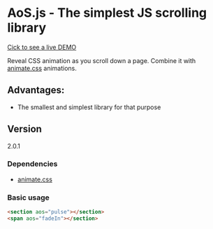 # AoS.js - The simplest JS scrolling library

[Cick to see a live DEMO](https://buzinas.github.io/animateonscroll)

Reveal CSS animation as you scroll down a page. Combine it with [animate.css](https://github.com/daneden/animate.css) animations.

## Advantages:
- The smallest and simplest library for that purpose

## Version
2.0.1

### Dependencies
- [animate.css](https://github.com/daneden/animate.css)

### Basic usage

```html
<section aos="pulse"></section>
<span aos="fadeIn"></section>
```
